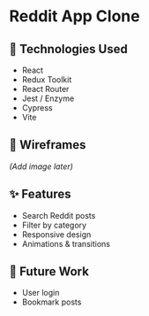 # Reddit App Clone

## 🔧 Technologies Used
- React
- Redux Toolkit
- React Router
- Jest / Enzyme
- Cypress
- Vite

## 📐 Wireframes
*(Add image later)*

## ✨ Features
- Search Reddit posts
- Filter by category
- Responsive design
- Animations & transitions

## 📌 Future Work
- User login
- Bookmark posts
